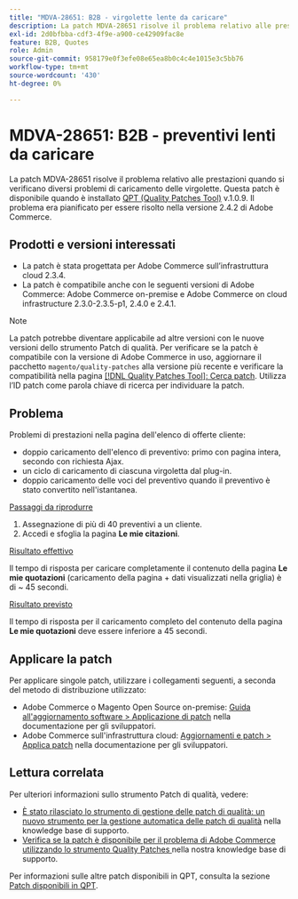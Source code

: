 ```yaml
---
title: "MDVA-28651: B2B - virgolette lente da caricare"
description: La patch MDVA-28651 risolve il problema relativo alle prestazioni quando si verificano diversi problemi di caricamento delle virgolette. Questa patch è disponibile quando è installato [Quality Patches Tool (QPT)](/help/announcements/adobe-commerce-announcements/magento-quality-patches-released-new-tool-to-self-serve-quality-patches.md) v.1.0.9. Il problema era pianificato per essere risolto nella versione 2.4.2 di Adobe Commerce.
exl-id: 2d0bfbba-cdf3-4f9e-a900-ce42909fac8e
feature: B2B, Quotes
role: Admin
source-git-commit: 958179e0f3efe08e65ea8b0c4c4e1015e3c5bb76
workflow-type: tm+mt
source-wordcount: '430'
ht-degree: 0%

---
```


# MDVA-28651: B2B - preventivi lenti da caricare

La patch MDVA-28651 risolve il problema relativo alle prestazioni quando si verificano diversi problemi di caricamento delle virgolette. Questa patch è disponibile quando è installato [QPT (Quality Patches Tool)](/help/announcements/adobe-commerce-announcements/magento-quality-patches-released-new-tool-to-self-serve-quality-patches.md) v.1.0.9. Il problema era pianificato per essere risolto nella versione 2.4.2 di Adobe Commerce.

## Prodotti e versioni interessati

* La patch è stata progettata per Adobe Commerce sull’infrastruttura cloud 2.3.4.
* La patch è compatibile anche con le seguenti versioni di Adobe Commerce: Adobe Commerce on-premise e Adobe Commerce on cloud infrastructure 2.3.0-2.3.5-p1, 2.4.0 e 2.4.1.

>[!NOTE]
>
>La patch potrebbe diventare applicabile ad altre versioni con le nuove versioni dello strumento Patch di qualità. Per verificare se la patch è compatibile con la versione di Adobe Commerce in uso, aggiornare il pacchetto `magento/quality-patches` alla versione più recente e verificare la compatibilità nella pagina [[!DNL Quality Patches Tool]: Cerca patch](https://devdocs.magento.com/quality-patches/tool.html#patch-grid). Utilizza l’ID patch come parola chiave di ricerca per individuare la patch.

## Problema

Problemi di prestazioni nella pagina dell&#39;elenco di offerte cliente:

* doppio caricamento dell&#39;elenco di preventivo: primo con pagina intera, secondo con richiesta Ajax.
* un ciclo di caricamento di ciascuna virgoletta dal plug-in.
* doppio caricamento delle voci del preventivo quando il preventivo è stato convertito nell&#39;istantanea.

<u>Passaggi da riprodurre</u>

1. Assegnazione di più di 40 preventivi a un cliente.
1. Accedi e sfoglia la pagina **Le mie citazioni**.

<u>Risultato effettivo</u>

Il tempo di risposta per caricare completamente il contenuto della pagina **Le mie quotazioni** (caricamento della pagina + dati visualizzati nella griglia) è di ~ 45 secondi.

<u>Risultato previsto</u>

Il tempo di risposta per il caricamento completo del contenuto della pagina **Le mie quotazioni** deve essere inferiore a 45 secondi.

## Applicare la patch

Per applicare singole patch, utilizzare i collegamenti seguenti, a seconda del metodo di distribuzione utilizzato:

* Adobe Commerce o Magento Open Source on-premise: [Guida all&#39;aggiornamento software > Applicazione di patch](https://devdocs.magento.com/guides/v2.4/comp-mgr/patching/mqp.html) nella documentazione per gli sviluppatori.
* Adobe Commerce sull&#39;infrastruttura cloud: [Aggiornamenti e patch > Applica patch](https://devdocs.magento.com/cloud/project/project-patch.html) nella documentazione per gli sviluppatori.

## Lettura correlata

Per ulteriori informazioni sullo strumento Patch di qualità, vedere:

* [È stato rilasciato lo strumento di gestione delle patch di qualità: un nuovo strumento per la gestione automatica delle patch di qualità](/help/announcements/adobe-commerce-announcements/magento-quality-patches-released-new-tool-to-self-serve-quality-patches.md) nella knowledge base di supporto.
* [Verifica se la patch è disponibile per il problema di Adobe Commerce utilizzando lo strumento Quality Patches ](/help/support-tools/patches-available-in-qpt-tool/check-patch-for-magento-issue-with-magento-quality-patches.md) nella nostra knowledge base di supporto.

Per informazioni sulle altre patch disponibili in QPT, consulta la sezione [Patch disponibili in QPT](https://support.magento.com/hc/en-us/sections/360010506631-Patches-available-in-MQP-tool-).
